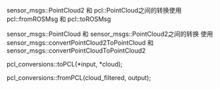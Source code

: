 

sensor_msgs::PointCloud2   和  pcl::PointCloud<T>之间的转换使用 pcl::fromROSMsg 和 pcl::toROSMsg 

sensor_msgs::PointCloud   和   sensor_msgs::PointCloud2之间的转换
使用sensor_msgs::convertPointCloud2ToPointCloud 和sensor_msgs::convertPointCloudToPointCloud2


pcl_conversions::toPCL(*input, *cloud);

pcl_conversions::fromPCL(cloud_filtered, output);